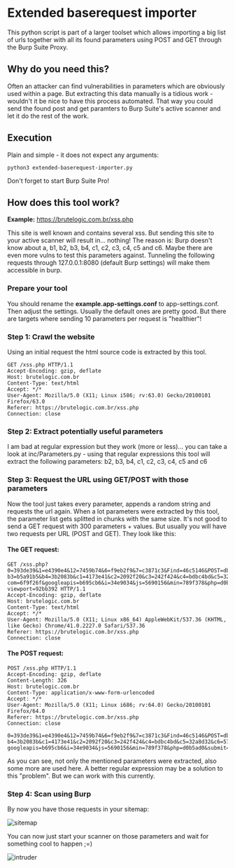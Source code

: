 # Extended baserequest importer

This python script is part of a larger toolset which allows importing a big list of urls together with all its found 
parameters using POST and GET through the Burp Suite Proxy.

## Why do you need this?

Often an attacker can find vulnerabilities in parameters which are obviously used within a page. But extracting this data
manually is a tidious work - wouldn't it be nice to have this process automated. That way you could send the found post
and get paramters to Burp Suite's active scanner and let it do the rest of the work.

## Execution

Plain and simple - it does not expect any arguments:

```
python3 extended-baserequest-importer.py
```

Don't forget to start Burp Suite Pro!

## How does this tool work?

__Example:__ https://brutelogic.com.br/xss.php

This site is well known and contains several xss. But sending this site to your active scanner will result in... nothing! 
The reason is: Burp doesn't know about a, b1, b2, b3, b4, c1, c2, c3, c4, c5 and c6. Maybe there are even more vulns to test
this parameters against. Tunneling the following requests through 127.0.0.1:8080 (default Burp settings) will make them 
accessible in burp.

### Prepare your tool

You should rename the __example.app-settings.conf__ to app-settings.conf. Then adjust the settings. Usually the default 
ones are pretty good. But there are targets where sending 10 parameters per request is "healthier"!

### Step 1: Crawl the website

Using an initial request the html source code is extracted by this tool.


```
GET /xss.php HTTP/1.1
Accept-Encoding: gzip, deflate
Host: brutelogic.com.br
Content-Type: text/html
Accept: */*
User-Agent: Mozilla/5.0 (X11; Linux i586; rv:63.0) Gecko/20100101 Firefox/63.0
Referer: https://brutelogic.com.br/xss.php
Connection: close
```

### Step 2: Extract potentially useful parameters

I am bad at regular expression but they work (more or less)... you can take a look at inc/Parameters.py - using that 
regular expressions this tool will extract the following parameters: b2, b3, b4, c1, c2, c3, c4, c5 and c6

### Step 3: Request the URL using GET/POST with those parameters

Now the tool just takes every parameter, appends a random string and requests the url again. When a lot parameters were 
extracted by this tool, the parameter list gets splitted in chunks with the same size. It's not good to send a GET request 
with 300 parameters + values. But usually you will have two requests per URL (POST and GET). They look like this:

#### The GET request:

```
GET /xss.php?0=393de39&1=e4390e4&12=7459b74&6=f9eb2f9&7=c3871c3&Find=46c5146&POST=dbfb5db&b1=cc50acc&b2=697b869&
b3=b5a91b5&b4=3b2083b&c1=4173e41&c2=2092f20&c3=242f424&c4=bdbc4bd&c5=32a8d32&c6=575e557&cloudflare=424fd42&
com=6f9f26f&googleapis=b695cb6&i=34e9034&js=5690156&min=789f378&php=d0b5ad0&submit=4298242&text=a238ca2&
viewport=92bb392 HTTP/1.1
Accept-Encoding: gzip, deflate
Host: brutelogic.com.br
Content-Type: text/html
Accept: */*
User-Agent: Mozilla/5.0 (X11; Linux x86_64) AppleWebKit/537.36 (KHTML, like Gecko) Chrome/41.0.2227.0 Safari/537.36
Referer: https://brutelogic.com.br/xss.php
Connection: close
```

#### The POST request:

```
POST /xss.php HTTP/1.1
Accept-Encoding: gzip, deflate
Content-Length: 326
Host: brutelogic.com.br
Content-Type: application/x-www-form-urlencoded
Accept: */*
User-Agent: Mozilla/5.0 (X11; Linux i686; rv:64.0) Gecko/20100101 Firefox/64.0
Referer: https://brutelogic.com.br/xss.php
Connection: close

0=393de39&1=e4390e4&12=7459b74&6=f9eb2f9&7=c3871c3&Find=46c5146&POST=dbfb5db&b1=cc50acc&b2=697b869&b3=b5a91b5&
b4=3b2083b&c1=4173e41&c2=2092f20&c3=242f424&c4=bdbc4bd&c5=32a8d32&c6=575e557&cloudflare=424fd42&com=6f9f26f&
googleapis=b695cb6&i=34e9034&js=5690156&min=789f378&php=d0b5ad0&submit=4298242&text=a238ca2&viewport=92bb392
```

As you can see, not only the mentioned parameters were extracted, also some more are used here. A better regular expression
may be a solution to this "problem". But we can work with this currently.

### Step 4: Scan using Burp

By now you have those requests in your sitemap:

![sitemap](https://i.imgur.com/qBAWRlH.png)

You can now just start your scanner on those parameters and wait for something cool to happen ;=)

![intruder](https://i.imgur.com/B14o6lK.png)

